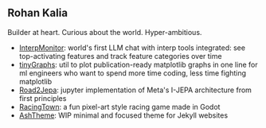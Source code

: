 ## Rohan Kalia
Builder at heart. Curious about the world. Hyper-ambitious.

- [InterpMonitor](http://github.com/rkdune/interp-monitoring): world's first LLM chat with interp tools integrated: see top-activating features and track feature categories over time
- [tinyGraphs](https://github.com/rkdune/tinygraphs): util to plot publication-ready matplotlib graphs in one line for ml engineers who want to spend more time coding, less time fighting matplotlib
- [Road2Jepa](https://github.com/rkdune/roadtojepa): jupyter implementation of Meta's I-JEPA architecture from first principles
- [RacingTown](https://github.com/rkdune/racing-town): a fun pixel-art style racing game made in Godot
- [AshTheme](https://github.com/rkdune/ash-theme): WIP minimal and focused theme for Jekyll websites
